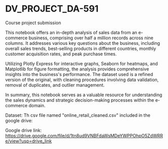 # DV_PROJECT_DA-591
Course project submission


This notebook offers an in-depth analysis of sales data from an e-commerce business, comprising over half a million records across nine columns. It addresses various key questions about the business, including overall sales trends, best-selling products in different countries, monthly customer acquisition rates, and peak purchase times.

Utilizing Plotly Express for interactive graphs, Seaborn for heatmaps, and Matplotlib for figure formatting, the analysis provides comprehensive insights into the business's performance. The dataset used is a refined version of the original, with cleaning procedures involving data validation, removal of duplicates, and outlier management.

In summary, this notebook serves as a valuable resource for understanding the sales dynamics and strategic decision-making processes within the e-commerce domain.

Dataset: Th csv file named "online_retail_cleaned.csv" included in the google drive:

Google drive link: https://drive.google.com/file/d/1tn8ud9VNBFdaWsMDeYWPPOhpO5ZdWRRe/view?usp=drive_link
